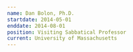 ```yaml
---
name: Dan Bolon, Ph.D.
startdate: 2014-05-01
enddate: 2014-08-01
position: Visiting Sabbatical Professor
current: University of Massachusetts
---
```

